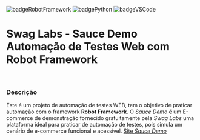 ![badgeRobotFramework](https://img.shields.io/badge/Robot%20Framework-000000?style=flat&logo=robot-framework&logoColor=white)
![badgePython](https://img.shields.io/badge/Python-FFD43B?style=flat&logo=python&logoColor=blue)
![badgeVSCode](https://img.shields.io/badge/VSCode-0078D4?style=flat&logo=visual%20studio%20code&logoColor=white)

# Swag Labs - Sauce Demo Automação de Testes Web com Robot Framework
<br/>
  
### Descrição
Este é um projeto de automação de testes WEB, tem o objetivo de praticar automação com o framework **Robot Framework**.
O *Sauce Demo* é um E-commerce de demonstração fornecido gratuitamente pela *Swag Labs* uma plataforma ideal para praticar de automação de testes, pois simula um cenário de e-commerce funcional e acessível.
[Site *Sauce Demo*](https://www.saucedemo.com/v1/)  
<br/>